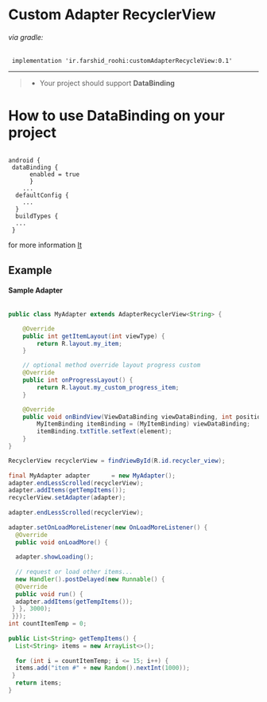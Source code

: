 # Custom Adapter RecyclerView

 ###### via gradle:   
  
```Gradle  
 implementation 'ir.farshid_roohi:customAdapterRecycleView:0.1'
 ```  
 <hr>
 
> - Your project should support **DataBinding** 

# How to use DataBinding on your project

```Gradle
  
android {  
 dataBinding {  
	  enabled = true  
	  }
	...
  defaultConfig {  
	...
  }  
  buildTypes {  
  ...
 }  
```
for more information [It](https://developer.android.com/topic/libraries/data-binding)


## Example

#### Sample Adapter 

```Java

public class MyAdapter extends AdapterRecyclerView<String> {

    @Override
    public int getItemLayout(int viewType) {
        return R.layout.my_item;
    }

    // optional method override layout progress custom
    @Override
    public int onProgressLayout() {
        return R.layout.my_custom_progress_item;
    }

    @Override
    public void onBindView(ViewDataBinding viewDataBinding, int position, int viewType, String element) {
        MyItemBinding itemBinding = (MyItemBinding) viewDataBinding;
        itemBinding.txtTitle.setText(element);
    }
}
```

```Java
RecyclerView recyclerView = findViewById(R.id.recycler_view);  
  
final MyAdapter adapter      = new MyAdapter();  
adapter.endLessScrolled(recyclerView);  
adapter.addItems(getTempItems());  
recyclerView.setAdapter(adapter);  
  
adapter.endLessScrolled(recyclerView);  
  
adapter.setOnLoadMoreListener(new OnLoadMoreListener() {  
  @Override  
  public void onLoadMore() {  
  
  adapter.showLoading();  
  
  // request or load other items...  
  new Handler().postDelayed(new Runnable() {  
  @Override  
  public void run() {  
  adapter.addItems(getTempItems());  
 } }, 3000);  
 }});
int countItemTemp = 0;  
  
public List<String> getTempItems() {  
  List<String> items = new ArrayList<>();  
  
  for (int i = countItemTemp; i <= 15; i++) {  
  items.add("item #" + new Random().nextInt(1000));  
 }  
  return items;  
}
```